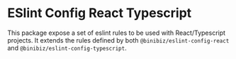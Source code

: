# ESlint Config React Typescript

This package expose a set of eslint rules to be used with React/Typescript projects. It extends the rules defined by both `@binibiz/eslint-config-react` and `@binibiz/eslint-config-typescript`.